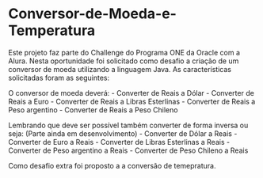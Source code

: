 # Conversor-de-Moeda-e-Temperatura

Este projeto faz parte do Challenge do Programa ONE da Oracle com a Alura.
Nesta oportunidade foi solicitado como desafio a criação de um conversor de moeda utilizando a linguagem Java. As características solicitadas foram as seguintes:

O conversor de moeda deverá:
     - Converter de Reais a Dólar
     - Converter de Reais a Euro
     - Converter de Reais a Libras Esterlinas
     - Converter de Reais a Peso argentino
     - Converter de Reais a Peso Chileno

Lembrando que deve ser possível também converter de forma inversa ou seja: (Parte ainda em desenvolvimento)
       - Converter de Dólar a Reais
       - Converter de Euro a Reais
       - Converter de Libras Esterlinas a Reais
       - Converter de Peso argentino a  Reais
       - Converter de Peso Chileno a Reais
       
Como desafio extra foi proposto a a conversão de temepratura.

